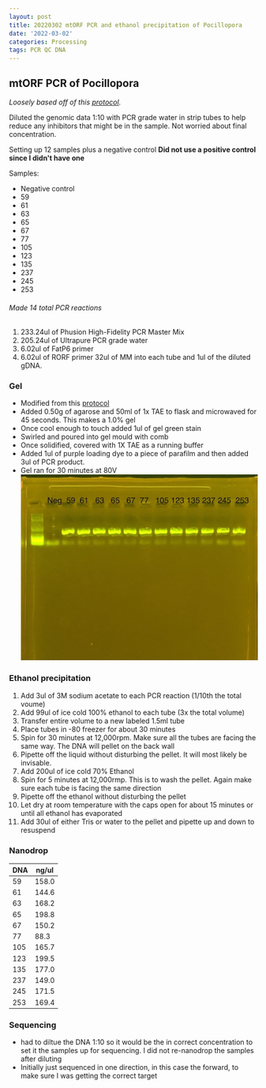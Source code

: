 ```yaml
---
layout: post
title: 20220302 mtORF PCR and ethanol precipitation of Pocillopora
date: '2022-03-02'
categories: Processing
tags: PCR QC DNA
---
```


## mtORF PCR of Pocillopora
*Loosely based off of this [protocol](https://meschedl.github.io/MESPutnam_Open_Lab_Notebook/mtORF-protocol/).*

Diluted the genomic data 1:10 with PCR grade water in strip tubes to help reduce any inhibitors that might be in the sample. Not worried about final concentration.

Setting up 12 samples plus a negative control
**Did not use a positive control since I didn't have one**

Samples:  
  * Negative control
  * 59
  * 61
  * 63
  * 65
  * 67
  * 77
  * 105
  * 123
  * 135
  * 237
  * 245
  * 253

###### Made 14 total PCR reactions
  1. 233.24ul of Phusion High-Fidelity PCR Master Mix
  2. 205.24ul of Ultrapure PCR grade water
  3. 6.02ul of FatP6 primer
  4. 6.02ul of RORF primer
32ul of MM into each tube and 1ul of the diluted gDNA.

### Gel

- Modified from this [protocol](https://meschedl.github.io/MESPutnam_Open_Lab_Notebook/Gel-Protocol/)
- Added 0.50g of agarose and 50ml of 1x TAE to flask and microwaved for 45 seconds. This makes a 1.0% gel
- Once cool enough to touch added 1ul of gel green stain
- Swirled and poured into gel mould with comb
- Once solidified, covered with 1X TAE as a running buffer
- Added 1ul of purple loading dye to a piece of parafilm and then added 3ul of PCR product.
- Gel ran for 30 minutes at 80V
 ![20220302_gel.jpg](https://github.com/Kterpis/Putnam_Lab_Notebook/blob/master/images/gels/20220302_gel.jpg?raw=true)

### Ethanol precipitation
1. Add 3ul of 3M sodium acetate to each PCR reaction (1/10th the total voume)
2. Add 99ul of ice cold 100% ethanol to each tube (3x the total volume)
3. Transfer entire volume to a new labeled 1.5ml tube
4. Place tubes in -80 freezer for about 30 minutes
5. Spin for 30 minutes at 12,000rpm. Make sure all the tubes are facing the same way. The DNA will pellet on the back wall
6. Pipette off the liquid without disturbing the pellet. It will most likely be invisable.
7. Add 200ul of ice cold 70% Ethanol
8. Spin for 5 minutes at 12,000rmp. This is to wash the pellet. Again make sure each tube is facing the same direction
9. Pipette off the ethanol without disturbing the pellet
10. Let dry at room temperature with the caps open for about 15 minutes or until all ethanol has evaporated
11. Add 30ul of either Tris or water to the pellet and pipette up and down to resuspend

### Nanodrop

| DNA | ng/ul |
|-------------	|------------	|
|59 | 158.0|
|61 | 144.6|
|63 | 168.2|
|65 |198.8|
|67 | 150.2|
|77 | 88.3|
|105 | 165.7|
|123 | 199.5|
|135 | 177.0|
|237 | 149.0|
|245 |171.5|
|253 | 169.4|

### Sequencing  
  - had to diltue the DNA 1:10 so it would be the in correct concentration to set it the samples up for sequencing. I did not re-nanodrop the samples after diluting
  - Initially just sequenced in one direction, in this case the forward, to make sure I was getting the correct target
